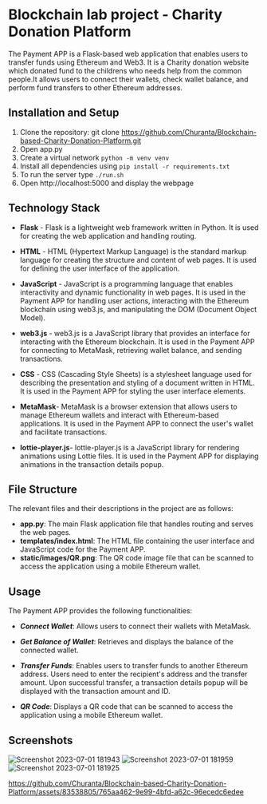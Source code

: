 # Blockchain lab project - Charity Donation Platform


The Payment APP is a Flask-based web application that enables users to transfer funds using Ethereum and Web3. It is a Charity donation website which donated fund to the childrens who needs help from the common people.It allows users to connect their wallets, check wallet balance, and perform fund transfers to other Ethereum addresses.


## Installation and Setup

1. Clone the repository:
git clone https://github.com/Churanta/Blockchain-based-Charity-Donation-Platform.git
2. Open app.py
3. Create a virtual network  `python -m venv venv`
4. Install all dependencies using `pip install -r requirements.txt`
5. To run the server type `./run.sh`
6. Open http://localhost:5000 and display the webpage

## Technology Stack

- **Flask** - Flask is a lightweight web framework written in Python. It is used for creating the web application and handling routing.
- **HTML** - HTML (Hypertext Markup Language) is the standard markup language for creating the structure and content of web pages. It is used for defining the user interface of the application.
- **JavaScript** - JavaScript is a programming language that enables interactivity and dynamic functionality in web pages. It is used in the Payment APP for handling user actions, interacting with the Ethereum blockchain using web3.js, and manipulating the DOM (Document Object Model).
- **web3.js** - web3.js is a JavaScript library that provides an interface for interacting with the Ethereum blockchain. It is used in the Payment APP for connecting to MetaMask, retrieving wallet balance, and sending transactions.
- **CSS** - CSS (Cascading Style Sheets) is a stylesheet language used for describing the presentation and styling of a document written in HTML. It is used in the Payment APP for styling the user interface elements.

- **MetaMask**- MetaMask is a browser extension that allows users to manage Ethereum wallets and interact with Ethereum-based applications. It is used in the Payment APP to connect the user's wallet and facilitate transactions.

- **lottie-player.js**- lottie-player.js is a JavaScript library for rendering animations using Lottie files. It is used in the Payment APP for displaying animations in the transaction details popup.


## File Structure
The relevant files and their descriptions in the project are as follows:

- **app.py**: The main Flask application file that handles routing and serves the web pages.
- **templates/index.html**: The HTML file containing the user interface and JavaScript code for the Payment APP.
- **static/images/QR.png**: The QR code image file that can be scanned to access the application using a mobile Ethereum wallet.

## Usage

The Payment APP provides the following functionalities:

- ***Connect Wallet***: Allows users to connect their wallets with MetaMask.

- ***Get Balance of Wallet***: Retrieves and displays the balance of the connected wallet.

- ***Transfer Funds***: Enables users to transfer funds to another Ethereum address. Users need to enter the recipient's address and the transfer amount. Upon successful transfer, a transaction details popup will be displayed with the transaction amount and ID.

- ***QR Code***: Displays a QR code that can be scanned to access the application using a mobile Ethereum wallet.

## Screenshots
![Screenshot 2023-07-01 181943](https://github.com/Churanta/Blockchain-based-Charity-Donation-Platform/assets/83538805/41778f82-f03c-491c-8f3c-a7043ba47d80)
![Screenshot 2023-07-01 181959](https://github.com/Churanta/Blockchain-based-Charity-Donation-Platform/assets/83538805/240c4fe0-4b6c-419c-bed2-a6bec7d123eb)
![Screenshot 2023-07-01 181925](https://github.com/Churanta/Blockchain-based-Charity-Donation-Platform/assets/83538805/1de8eb21-1966-427b-86dd-b07ba9d8ba95)

https://github.com/Churanta/Blockchain-based-Charity-Donation-Platform/assets/83538805/765aa462-9e99-4bfd-a62c-96ecedc6edee
